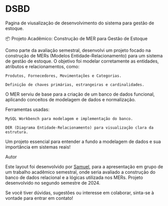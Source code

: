 # DSBD
Pagina de viusalização de desenvolvimento do sistema para gestão de estoque.

📦 Projeto Acadêmico: Construção de MER para Gestão de Estoque

Como parte da avaliação semestral, desenvolvi um projeto focado na construção de MERs (Modelos Entidade-Relacionamento) para um sistema de gestão de estoque. O objetivo foi modelar corretamente as entidades, atributos e relacionamentos, como:

    Produtos, Fornecedores, Movimentações e Categorias.

    Definição de chaves primárias, estrangeiras e cardinalidades.

O MER serviu de base para a criação de um banco de dados funcional, aplicando conceitos de modelagem de dados e normalização.

Ferramentas usadas:

    MySQL Workbench para modelagem e implementação do banco.

    DER (Diagrama Entidade-Relacionamento) para visualização clara da estrutura.

Um projeto essencial para entender a fundo a modelagem de dados e sua importância em sistemas reais!

Autor

Este layout foi desenvolvido por [Samuel](https://github.com/SamCampel/), para a apresentação em grupo de um trabalho acadêmico semestral, onde seria avaliado a construção do banco de dados relacional e a lógicas utilizada nos MERs.
Projeto desenvolvido no segundo semestre de 2024.

Se você tiver dúvidas, sugestões ou interesse em colaborar, sinta-se à vontade para entrar em contato!
